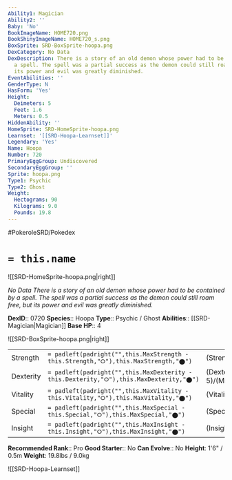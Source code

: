 ```yaml
---
Ability1: Magician
Ability2: ''
Baby: 'No'
BookImageName: HOME720.png
BookShinyImageName: HOME720_s.png
BoxSprite: SRD-BoxSprite-hoopa.png
DexCategory: No Data
DexDescription: There is a story of an old demon whose power had to be contained by
  a spell. The spell was a partial success as the demon could still roam free, but
  its power and evil was greatly diminished.
EventAbilities: ''
GenderType: N
HasForm: 'Yes'
Height:
  Deimeters: 5
  Feet: 1.6
  Meters: 0.5
HiddenAbility: ''
HomeSprite: SRD-HomeSprite-hoopa.png
Learnset: '[[SRD-Hoopa-Learnset]]'
Legendary: 'Yes'
Name: Hoopa
Number: 720
PrimaryEggGroup: Undiscovered
SecondaryEggGroup: ''
Sprite: hoopa.png
Type1: Psychic
Type2: Ghost
Weight:
  Hectograms: 90
  Kilograms: 9.0
  Pounds: 19.8
---
```


#PokeroleSRD/Pokedex

# `= this.name`

![[SRD-HomeSprite-hoopa.png|right]]

*No Data*
*There is a story of an old demon whose power had to be contained by a spell. The spell was a partial success as the demon could still roam free, but its power and evil was greatly diminished.*

**DexID**:: 0720
**Species**:: Hoopa
**Type**:: Psychic / Ghost
**Abilities**:: [[SRD-Magician|Magician]]
**Base HP**:: 4

![[SRD-BoxSprite-hoopa.png|right]]

|           |                                                                                        |                                          |
| --------- | -------------------------------------------------------------------------------------- | ---------------------------------------- |
| Strength  | `= padleft(padright("",this.MaxStrength - this.Strength,"⭘"),this.MaxStrength,"⬤")`    | (Strength::6)/(MaxStrength::6)   |
| Dexterity | `= padleft(padright("",this.MaxDexterity - this.Dexterity,"⭘"),this.MaxDexterity,"⬤")` | (Dexterity:: 5)/(MaxDexterity::5) |
| Vitality  | `= padleft(padright("",this.MaxVitality - this.Vitality,"⭘"),this.MaxVitality,"⬤")`    | (Vitality::4)/(MaxVitality::4)   |
| Special   | `= padleft(padright("",this.MaxSpecial - this.Special,"⭘"),this.MaxSpecial,"⬤")`       | (Special::8)/(MaxSpecial::8)     |
| Insight   | `= padleft(padright("",this.MaxInsight - this.Insight,"⭘"),this.MaxInsight,"⬤")`       | (Insight::7)/(MaxInsight::7)     |

**Recommended Rank**:: Pro
**Good Starter**:: No
**Can Evolve**:: No
**Height**: 1'6" / 0.5m
**Weight**: 19.8lbs / 9.0kg

![[SRD-Hoopa-Learnset]]